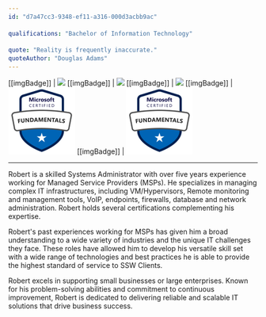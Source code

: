 ```yaml
---
id: "d7a47cc3-9348-ef11-a316-000d3acbb9ac"

qualifications: "Bachelor of Information Technology"

quote: "Reality is frequently inaccurate."
quoteAuthor: "Douglas Adams"
---
```


[[imgBadge]]
| ![](../badges/Business-microsoft-azure.png)
[[imgBadge]]
| ![](../badges/SysAdmin-microsoft-hyper-v.png)
[[imgBadge]]
| ![](../badges/ITIL-Foundation.png)
[[imgBadge]]
| [![](../badges/Certification-microsoft-certified-fundamentals.png)](https://learn.microsoft.com/api/credentials/share/en-us/RobertThomlinson-1985/7FC5A8DB2431E241?sharingId=146BE5D86BD5E11)
[[imgBadge]]
| [![](../badges/Certification-microsoft-certified-fundamentals.png)](https://learn.microsoft.com/api/credentials/share/en-us/RobertThomlinson-1985/4697EAE9A724D833?sharingId=146BE5D86BD5E11)

---

Robert is a skilled Systems Administrator with over five years experience working for Managed Service Providers (MSPs). He specializes in managing complex IT infrastructures, including VM/Hypervisors, Remote monitoring and management tools, VoIP, endpoints, firewalls, database and network administration. Robert holds several certifications complementing his expertise.

Robert's past experiences working for MSPs has given him a broad understanding to a wide variety of industries and the unique IT challenges they face. These roles have allowed him to develop his versatile skill set with a wide range of technologies and best practices he is able to provide the highest standard of service to SSW Clients. 

Robert excels in supporting small businesses or large enterprises. Known for his problem-solving abilities and commitment to continuous improvement, Robert is dedicated to delivering reliable and scalable IT solutions that drive business success.

